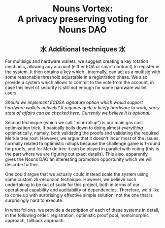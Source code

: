 # <div align="center">Nouns Vortex: <br/>A privacy preserving voting for Nouns DAO</div>

## <div align="center">水 Additional techniques 水</div>


For multisigs and hardware wallets, we suggest creating a key rotation mechanic, allowing any account (either EOA or smart contract) to register in the system. It then obtains a key which , internally, can act as a multisig with some reasonable threshold adjustable in a registration phase. We also provide a system which allows to commit to the vote from the account, in case this level of security is still not enough for some hardware wallet users.

*Should we implement ECDSA signature option which would support hardware wallets natively? It requires quite a beefy hardware to work, sorry state of affairs can be checked [here](https://github.com/0xPARC/circom-ecdsa). Currently we believe it is optional.*

Second technique (which we call "mini-rollup") is our main gas cost optimization trick. It basically boils down to doing almost *everything* optimistically, namely, both validating the proofs and validating the required Merkle tree root. However, we argue that it doesn't incur most of the issues normally related to optimistic rollups because the challenge game is 1-round for proofs, and for Merkle tree it can be played in parallel with voting (this is the part where we are figuring out exact details). This also, apparently, gives the Nouns DAO an interesting promotion opportunity which we will describe further.

One could argue that we actually could instead scale the system using some custom zk-recursion technique. However, we believe such undertaking to be out of scale for this project, both in terms of our operational capability and auditability of dependencies. Therefore, we'd like to come up with surprisingly effective simple solution, not the one that is surprisingly hard to execute.

In what follows, we provide a description of each of these systems in detail, in the following order: registration, optimistic proof pool, homomorphic approach, fallback approach.